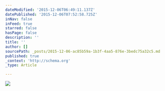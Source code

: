 ```yaml
---
dateModified: '2015-12-06T06:49:11.137Z'
datePublished: '2015-12-06T07:52:58.725Z'
inNav: false
inFeed: true
starred: false
hasPage: false
description: ''
title: ''
author: []
sourcePath: _posts/2015-12-06-ac85b59a-1b3f-4aa5-876e-3bedc75a32c5.md
published: true
_context: 'http://schema.org'
_type: Article

---
```

![](https://the-grid-user-content.s3-us-west-2.amazonaws.com/c2952038-d05b-463a-870e-1b9586951d77.jpg)
